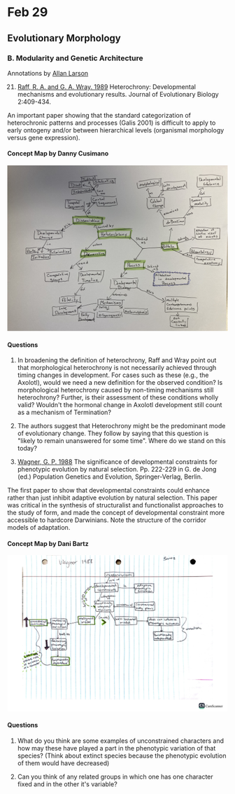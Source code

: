 # Feb 29

## Evolutionary Morphology 

### B. Modularity and Genetic Architecture

Annotations by [Allan Larson](https://biology.wustl.edu/people/allan-larson)  


21. [Raff, R. A. and G. A. Wray. 1989](https://drive.google.com/drive/u/0/folders/1ocqMPD5gX9xi4VQy_5OtU5wSyg-X8ftM) Heterochrony: Developmental mechanisms and evolutionary results. Journal of Evolutionary Biology 2:409-434.    

An important paper showing that the standard categorization of heterochronic patterns and processes (Galis 2001) is difficult to apply to early ontogeny and/or between hierarchical levels (organismal morphology versus gene expression).

#### Concept Map by Danny Cusimano   

<img width="700" src="Raff1989_conceptmap_dc.jpg" >

#### Questions 

1. In broadening the definition of heterochrony, Raff and Wray point out that morphological heterochrony is not necessarily achieved through timing changes in development. For cases such as these (e.g., the Axolotl), would we need a new definition for the observed condition? Is morphological heterochrony caused by non-timing mechanisms still heterochrony? Further, is their assessment of these conditions wholly valid? Wouldn't the hormonal change in Axolotl development still count as a mechanism of Termination? 

2. The authors suggest that Heterochrony might be the predominant mode of evolutionary change. They follow by saying that this question is "likely to remain unanswered for some time". Where do we stand on this today? 

22. [Wagner, G. P. 1988](https://drive.google.com/drive/u/0/folders/1ocqMPD5gX9xi4VQy_5OtU5wSyg-X8ftM) The significance of developmental constraints for phenotypic evolution by natural selection. Pp. 222-229 in G. de Jong (ed.) Population Genetics and Evolution, Springer-Verlag, Berlin.

The first paper to show that developmental constraints could enhance rather than just inhibit adaptive evolution by natural selection. This paper was critical in the synthesis of structuralist and functionalist approaches to the study of form, and made the concept of developmental constraint more accessible to hardcore Darwinians. Note the structure of the corridor models of adaptation.

#### Concept Map by Dani Bartz  

<img width="700" src="Wagner1988_conceptmap_db.png" >

#### Questions 

1. What do you think are some examples of unconstrained characters and how may these have played a part in the phenotypic variation of that species? (Think about extinct species because the phenotypic evolution of them would have decreased)

2. Can you think of any related groups in which one has one character fixed and in the other it's variable?




